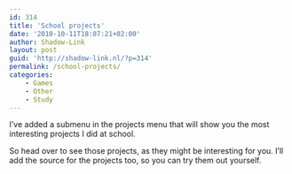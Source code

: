 ```yaml
---
id: 314
title: 'School projects'
date: '2010-10-11T18:07:21+02:00'
author: Shadow-Link
layout: post
guid: 'http://shadow-link.nl/?p=314'
permalink: /school-projects/
categories:
    - Games
    - Other
    - Study
---
```


I’ve added a submenu in the projects menu that will show you the most interesting projects I did at school.

So head over to see those projects, as they might be interesting for you. I’ll add the source for the projects too, so you can try them out yourself.